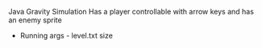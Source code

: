 Java Gravity Simulation
Has a player controllable with arrow keys and has an enemy sprite

- Running args - level.txt size
